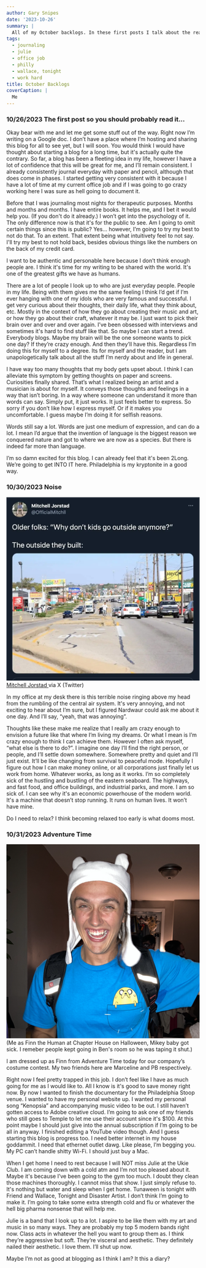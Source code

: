 ```yaml
---
author: Gary Snipes
date: '2023-10-26'
summary: |
  All of my October backlogs. In these first posts I talk about the reasons I'm making it and some other personal jargon. 
tags: 
  - journaling
  - julie
  - office job
  - philly
  - wallace, tonight
  - work hard
title: October Backlogs
coverCaption: |
  Me
---
```

### 10/26/2023 The first post so you should probably read it...
Okay bear with me and let me get some stuff out of the way. Right now I’m writing on a Google doc. I don’t have a place where I’m hosting and sharing this blog for all to see yet, but I will soon. You would think I would have thought about starting a blog for a long time, but it's actually quite the contrary. So far, a blog has been a fleeting idea in my life, however I have a lot of confidence that this will be great for me, and I’ll remain consistent. I already consistently journal everyday with paper and pencil, although that does come in phases. I started getting very consistent with it because I have a lot of time at my current office job and if I was going to go crazy working here I was sure as hell going to document it.

Before that I was journaling most nights for therapeutic purposes. Months and months and months. I have entire books. It helps me, and I bet it would help you. (If you don't do it already.) I won’t get into the psychology of it. The only difference now is that it's for the public to see. Am I going to omit certain things since this is public? Yes... however, I’m going to try my best to not do that. To an extent. That extent being what intuitivety feel to not say. I'll try my best to not hold back, besides obvious things like the numbers on the back of my credit card. 

I want to be authentic and personable here because I don’t think enough people are. I think it's time for my writing to be shared with the world. It's one of the greatest gifts we have as humans. 

There are a lot of people I look up to who are just everyday people. People in my life. Being with them gives me the same feeling I think I’d get if I’m ever hanging with one of my idols who are very famous and successful. I get very curious about their thoughts, their daily life, what they think about, etc. Mostly in the context of how they go about creating their music and art, or how they go about their craft, whatever it may be. I just want to pick their brain over and over and over again. I’ve been obsessed with interviews and sometimes it's hard to find stuff like that. So maybe I can start a trend. Everybody blogs. Maybe my brain will be the one someone wants to pick one day? If they’re crazy enough. And then they’ll have this. Regardless I’m doing this for myself to a degree. Its for myself and the reader, but I am unapologetically talk about all the stuff I’m nerdy about and life in general. 

I have way too many thoughts that my body gets upset about. I think I can alleviate this symptom by getting thoughts on paper and screens. Curiosities finally shared. That’s what I realized being an artist and a musician is about for myself. It conveys those thoughts and feelings in a way that isn’t boring. In a way where someone can understand it more than words can say. Simply put, it just works. It just feels better to express. So sorry if you don’t like how I express myself. Or if it makes you uncomfortable. I guess maybe I’m doing it for selfish reasons.

Words still say a lot. Words are just one medium of expression, and can do a lot. I mean I’d argue that the invention of language is the biggest reason we conquered nature and got to where we are now as a species. But there is indeed far more than language.

I’m so damn excited for this blog. I can already feel that it's been 2Long. We’re going to get INTO IT here. Philadelphia is my kryptonite in a good way. 

### 10/30/2023 Noise
![](noise.jpeg)
[Mitchell Jorstad ](https://x.com/OfficialMitchll/status/1382709940352135175) via X (Twitter)

In my office at my desk there is this terrible noise ringing above my head from the rumbling of the central air system. It's very annoying, and not exciting to hear about I’m sure, but I figured Nardwaur could ask me about it one day. And I’ll say, “yeah, that was annoying”.

Thoughts like these make me realize that I really am crazy enough to envision a future like that where I’m living my dreams. Or what I mean is I’m crazy enough to think I can achieve them. However I often ask myself, “what else is there to do?”. I imagine one day I’ll find the right person, or people, and I’ll settle down somewhere. Somewhere pretty and quiet and I’ll just exist. It’ll be like changing from survival to peaceful mode. Hopefully I figure out how I can make money online, or all corporations just finally let us work from home. Whatever works, as long as it works. I’m so completely sick of the hustling and bustling of the eastern seaboard. The highways, and fast food, and office buildings, and industrial parks, and more. I am so sick of. I can see why it's an economic powerhouse of the modern world. It's a machine that doesn’t stop running. It runs on human lives. It won’t have mine. 

Do I need to relax? I think becoming relaxed too early is what dooms most. 

### 10/31/2023 Adventure Time

![](adventuretime.jpeg)
(Me as Finn the Human at Chapter House on Halloween, Mikey baby got sick. I remeber people kept going in Ben's room so he was taping it shut.)

I am dressed up as Finn from Adventure Time today for our company’s costume contest. My two friends here are Marceline and PB respectively. 

Right now I feel pretty trapped in this job. I don’t feel like I have as much going for me as I would like to. All I know is it's good to save money right now. By now I wanted to finish the documentary for the Philadelphia Stoop venue. I wanted to have my personal website up. I wanted my personal song “Kenopsia” and accompanying music video to be out. I still haven’t gotten access to Adobe creative cloud. I’m going to ask one of my friends who still goes to Temple to let me use their account since it's $100. At this point maybe I should just give into the annual subscription if I’m going to be all in anyway. I finished editing a YouTube video though. And I guess starting this blog is progress too. I need better internet in my house goddammit. I need that ethernet outlet dawg. Like please, I’m begging you. My PC can’t handle shitty Wi-Fi. I should just buy a Mac. 

When I get home I need to rest because I will NOT miss Julie at the Ukie Club. I am coming down with a cold atm and I’m not too pleased about it. Maybe it's because I’ve been going to the gym too much. I doubt they clean those machines thoroughly. I cannot miss that show. I just simply refuse to. It's nothing but water and sleep when I get home. Tunaween is tonight with Friend and Wallace, Tonight and Disaster Artist. I don’t think I’m going to make it. I’m going to take some extra strength cold and flu or whatever the hell big pharma nonsense that will help me.  

Julie is a band that I look up to a lot. I aspire to be like them with my art and music in so many ways. They are probably my top 5 modern bands right now. Class acts in whatever the hell you want to group them as. I think they’re aggressive but soft. They’re visceral and aesthetic. They definitely nailed their aesthetic. I love them. I’ll shut up now.  

Maybe I’m not as good at blogging as I think I am? It this a diary?  
